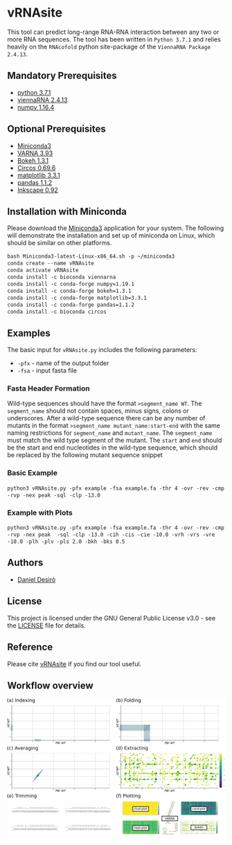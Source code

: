 # vRNAsite

This tool can predict long-range RNA-RNA interaction between any two or more RNA sequences. The tool has been written in ```Python 3.7.1``` and relies heavily on the ```RNAcofold``` python site-package of the ```ViennaRNA Package 2.4.13```.

## Mandatory Prerequisites

* [python 3.7.1](https://www.python.org/downloads/release/python-385/)
* [viennaRNA 2.4.13](https://www.tbi.univie.ac.at/RNA/documentation.html#install)
* [numpy 1.16.4](http://www.numpy.org/)

## Optional Prerequisites

* [Miniconda3](https://docs.conda.io/en/latest/miniconda)
* [VARNA 3.93](http://varna.lri.fr/)
* [Bokeh 1.3.1](https://docs.bokeh.org/en/2.2.1/docs/installation.html)
* [Circos 0.69.6](http://circos.ca/software/download/)
* [matplotlib 3.3.1](https://matplotlib.org/users/installing.html)
* [pandas 1.1.2](https://pandas.pydata.org/getting_started.html)
* [Inkscape 0.92](https://inkscape.org/en/)

## Installation with Miniconda

Please download the [Miniconda3](https://docs.conda.io/en/latest/miniconda.html) application for your system. The following will demonstrate the installation and set up of miniconda on Linux, which should be similar on other platforms.

```
bash Miniconda3-latest-Linux-x86_64.sh -p ~/miniconda3
conda create --name vRNAsite
conda activate vRNAsite
conda install -c bioconda viennarna
conda install -c conda-forge numpy=1.19.1
conda install -c conda-forge bokeh=1.3.1
conda install -c conda-forge matplotlib=3.3.1
conda install -c conda-forge pandas=1.1.2
conda install -c bioconda circos 
```

## Examples

The basic input for ```vRNAsite.py``` includes the following parameters:
* ```-pfx``` - name of the output folder
* ```-fsa``` - input fasta file

### Fasta Header Formation

Wild-type sequences should have the format ```>segment_name WT```. The ```segment_name``` should not contain spaces, minus signs, colons or underscores. After a wild-type sequence there can be any number of mutants in the format ```>segment_name mutant_name:start-end``` with the same naming restrictions for ```segment_name``` and ```mutant_name```. The ```segment_name``` must match the wild type segment of the mutant. The ```start``` and ```end``` should be the start and end nucleotides in the wild-type sequence, which should be replaced by the following mutant sequence snippet

### Basic Example

```
python3 vRNAsite.py -pfx example -fsa example.fa -thr 4 -ovr -rev -cmp -rvp -nex peak -sql -clp -13.0
```

### Example with Plots

```
python3 vRNAsite.py -pfx example -fsa example.fa -thr 4 -ovr -rev -cmp -rvp -nex peak  -sql -clp -13.0 -cih -cis -cie -10.0 -vrh -vrs -vre -10.0 -plh -plv -pls 2.0 -bkh -bks 0.5
```

## Authors

* [Daniel Desirò](https://github.com/desiro)

## License

This project is licensed under the GNU General Public License v3.0 - see the [LICENSE](LICENSE) file for details.

## Reference

Please cite [vRNAsite](https://doi.org/10.1101/424002) if you find our tool useful.

## Workflow overview

![workflow](https://github.com/desiro/vRNAsite/blob/master/methods_workflow.png "(a) creates all subsequences from two sequence (b) predicts structures with RNAcofold between subsequences (c) averages the free energy value for any two bases from involved substructure predictions and creates a contact matrix (d) extracts contac boundaries sequences from the contact matrix with a watershed segmentation algorithm (e) predicts structures with RNAcofold from the extracted contact boundaries (f) creates heat-plots, clust-plots and  cand-plots")
